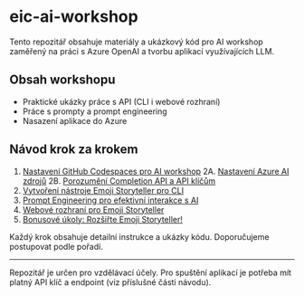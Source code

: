 # eic-ai-workshop

Tento repozitář obsahuje materiály a ukázkový kód pro AI workshop zaměřený na práci s Azure OpenAI a tvorbu aplikací využívajících LLM.

## Obsah workshopu

- Praktické ukázky práce s API (CLI i webové rozhraní)
- Práce s prompty a prompt engineering
- Nasazení aplikace do Azure

## Návod krok za krokem

1. [Nastavení GitHub Codespaces pro AI workshop](01-codespaces.md)
2A. [Nastavení Azure AI zdrojů](02A-azure-ai.md)
2B. [Porozumění Completion API a API klíčům](02B-completions-api-key.md)
3. [Vytvoření nástroje Emoji Storyteller pro CLI](03-cli-tool.md)
4. [Prompt Engineering pro efektivní interakce s AI](04-prompt-engineering.md)
5. [Webové rozhraní pro Emoji Storyteller](05-web-ui.md)
6. [Bonusové úkoly: Rozšiřte Emoji Storyteller!](06-bonus.md)

Každý krok obsahuje detailní instrukce a ukázky kódu. Doporučujeme postupovat podle pořadí.

---

Repozitář je určen pro vzdělávací účely. Pro spuštění aplikací je potřeba mít platný API klíč a endpoint (viz příslušné části návodu).
